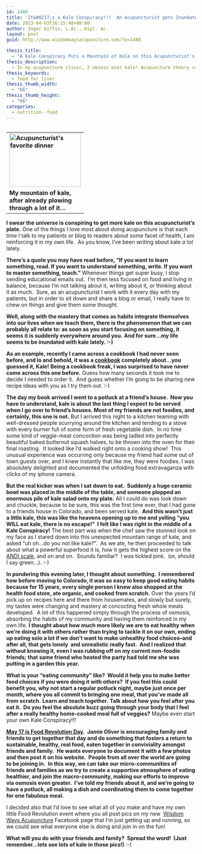 ```yaml
---
id: 1488
title: 'It&#8217;s a Kale Conspiracy!!!  An Acupuncturist gets Inundated with Kale&#8230;'
date: 2013-04-03T16:15:48+00:00
author: Inger Giffin, L.Ac., Dipl. Ac.
layout: post
guid: http://www.wisdomwaysacupuncture.com/?p=1488

thesis_title:
  - "A Kale Conspiracy Puts a Mountain of Kale on this Acupuncturist's plate"
thesis_description:
  - In my acupuncture clinic, I obsess over kale! Acupuncture theory says that kale, and all greens, balance the liver.
thesis_keywords:
  - food for liver
thesis_thumb_width:
  - "66"
thesis_thumb_height:
  - "66"
categories:
  - nutrition--food
---
```

<table width="191" align="left">
  <tr>
    <td width="191">
      <strong> <img src="https://origin.ih.constantcontact.com/fs124/1102844965003/img/153.jpg" alt="Acupuncturist's favorite dinner" width="190" height="142" border="0" /> </strong>
    </td>
  </tr>
  
  <tr>
    <td>
      <strong>My mountain of kale, after already plowing through a lot of it&#8230;</strong>
    </td>
  </tr>
</table>

 **I swear the universe is conspiring to get more kale on this acupuncturist&#8217;s plate.** One of the things I love most about doing acupuncture is that each time I talk to my patients or blog to readers about some facet of health, I am reinforcing it in my own life.  As you know, I&#8217;ve been writing about kale _a lot_ lately.

**There&#8217;s a quote you may have read before, &#8220;If you want to learn something, read. If you want to understand something, write. If you want to master something, teach.&#8221;** Whenever things get super busy, I stop sending educational emails out.  I&#8217;m then less focused on food and living in balance, because I&#8217;m not talking about it, writing about it, or thinking about it as much.  Sure, as an acupuncturist I work with it every day with my patients, but in order to sit down and share a blog or email, I really have to chew on things and give them some thought.

**Well, along with the mastery that comes as habits integrate themselves into our lives when we teach them, there is the phenomenon that we can probably all relate to: as soon as you start focusing on something, it seems it is suddenly everywhere around you.** **And for sure&#8230;my life seems to be inundated with kale lately. :-)**

**As an example, recently I came across a cookbook I had never seen before, and lo and behold, it was a <a href="http://r20.rs6.net/tn.jsp?e=001YN9phbhoq0d4iPz6m8D64ITmcx-T4KzFNNlrLSL3KNUtHWx6ISzYjqdjzBZM8gZNWC4P6LIk3yiWr1hs6NJFssTIdMUCGrgyA65ODzy2BJbWe7CFj0H_Pi9kxv_Kpj5AMR4G6RZNkj9rhStVE2WJBlZRU_2K-xfV" target="_blank" rel="noopener">cookbook</a> completely about&#8230;you guessed it, Kale!** **Being a cookbook freak, I was surprised to have never come across this one before.** Guess how many seconds it took me to decide I needed to order it.  And guess whether I&#8217;m going to be sharing new recipe ideas with you as I try them out. :-)

**The day my book arrived I went to a potluck at a friend&#8217;s house.  Now you have to understand, kale is about the last thing I expect to be served when I go over to friend&#8217;s houses. Most of my friends are not foodies, and certainly, this one is not.** But I arrived this night to a kitchen teaming with well-dressed people scurrying around the kitchen and tending to a stove with every burner full of some form of fresh vegetable dish.  In no time some kind of veggie-meat concoction was being ladled into perfectly beautiful baked butternut squash halves, to be thrown into the oven for their final roasting.  It looked like I&#8217;d walked right onto a cooking show!  This unusual experience was occurring only because my friend had some out of town guests over, and I knew instantly that like me, they were foodies. I was absolutely delighted and documented the unfolding food extravaganza with clicks of my iphone camera.

**But the real kicker was when I sat down to eat.  Suddenly a huge ceramic bowl was placed in the middle of the table, and someone plopped an enormous pile of kale salad onto my plate.** All I could do was look down and chuckle, because to be sure, this was the first time ever, that I had gone to a friends house in Colorado, and been served kale.  **And this wasn&#8217;t just a little kale, this was like the heavens opening up to me and yelling &#8220;you WILL eat kale, there is no escape!&#8221;  I felt like I was right in the middle of a Kale Conspiracy!** The best part was when the chef saw the stunned look on my face as I stared down into this unexpected mountain range of kale, and asked &#8220;uh oh&#8230;do you not like kale?&#8221;.  As we ate, he then proceeded to talk about what a powerful superfood it is, how it gets the highest score on the <a href="http://r20.rs6.net/tn.jsp?e=001YN9phbhoq0d4iPz6m8D64ITmcx-T4KzFNNlrLSL3KNUtHWx6ISzYjqdjzBZM8gZNWC4P6LIk3yi2zC0sqV4oNMPhRnQNa8kR2r9B_QTtQskc5P91GgQjhnjSLS7DURE0wNzD-YAJxnw=" target="_blank" rel="noopener">ANDI scale</a>, and on and on.  Sounds familiar?  I was tickled pink.  (or, should I say green&#8230;). :-)

**In pondering this evening later, I thought about something.  I remembered how before moving to Colorado, it was so easy to keep good eating habits because for 15 years, every single person I knew also shopped at the health food store, ate organic, and cooked from scratch.** Over the years I&#8217;d pick up on recipes here and there from housemates, and slowly but surely, my tastes were changing and mastery at concocting fresh whole meals developed.  A lot of this happened simply through the process of osmosis, absorbing the habits of my community and having them reinforced in my own life. **I thought about how much more likely we are to eat healthy when we&#8217;re doing it with others rather than trying to tackle it on our own, ending up eating solo a lot if we don&#8217;t want to make unhealthy food choices&#8211;and after all, that gets lonely  and unrealistic really fast.  And I realized that without knowing it, even I was rubbing off on my current non-foodie friends; that same friend who hosted the party had told me she was putting in a garden this year.**

**What is your &#8220;eating community&#8221; like?  Would it help you to make better food choices if you were doing it with others?  If you feel this could benefit you, why not start a regular potluck night, maybe just once per month, where you all commit to bringing one meal, that you&#8217;ve made all from scratch.** **Learn and teach together.** **Talk about how you feel after you eat it.  Do you feel the absolute buzz going through your body that I feel after a really healthy home-cooked meal full of veggies?** Maybe even start your own Kale Conspiracy!!!

**<a href="http://r20.rs6.net/tn.jsp?e=001YN9phbhoq0d4iPz6m8D64ITmcx-T4KzFNNlrLSL3KNUtHWx6ISzYjqdjzBZM8gZN8qKggLkb5Rmd5xmLzXH3vbJhVDGZNwILqSg3_WDIJac=" target="_blank" rel="noopener">May 17 is Food Revolution Day</a>.  Jamie Oliver is encouraging family and friends to get together that day and do something that fosters a return to sustainable, healthy, real food, eaten together in conviviality amongst friends and family.  He wants everyone to document it with a few photos and then post it on his website.  People from all over the world are going to be joining in.  In this way, we can take our micro-communities of friends and families as we try to create a supportive atmosphere of eating healthier, and join the macro-community, making our efforts to improve via osmosis even greater.  I&#8217;ve told my friends about it, and we&#8217;re going to have a potluck, all making a dish and coordinating them to come together for one fabulous meal.** 

I decided also that I&#8217;d love to see what all of you make and have my own little Food Revolution event where you all post pics on my new  <a href="http://r20.rs6.net/tn.jsp?e=001YN9phbhoq0d4iPz6m8D64ITmcx-T4KzFNNlrLSL3KNUtHWx6ISzYjpkfgQiaPrSTFZy2bNjjlcef5dMVckp5OvNPt6AYQpFv1pq97H6FCua5bRIxOpFnfo1ALt7Jp5FoHrXnPQJwhurtUYLyqJCMHA==" target="_blank" rel="noopener">Wisdom Ways Acupuncture</a> Facebook page that I&#8217;m just getting up and running, so we could see what everyone else is doing and join in on the fun!

**What will you do with your friends and family?  Spread the word!  (Just remember&#8230;lets see lots of kale in those pics!)** :-)